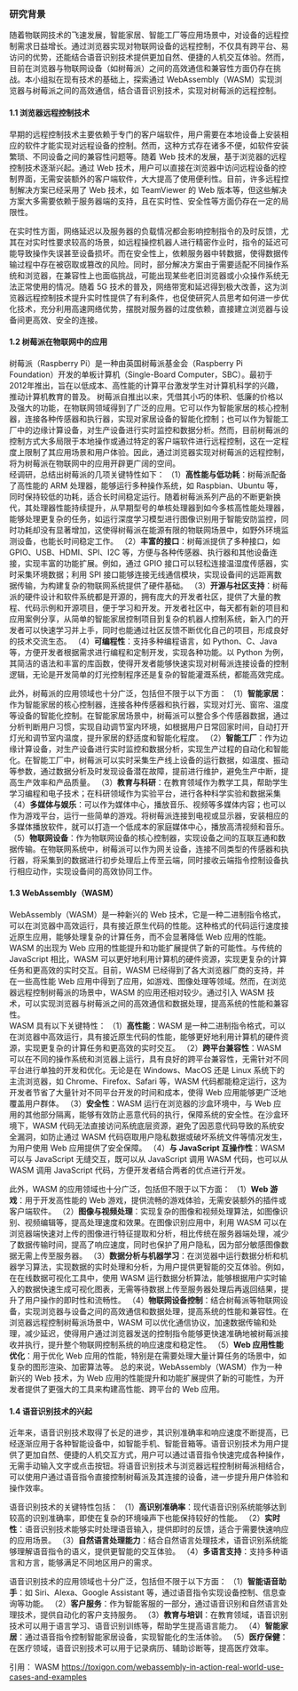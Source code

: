 ### 研究背景

随着物联网技术的飞速发展，智能家居、智能工厂等应用场景中，对设备的远程控制需求日益增长。通过浏览器实现对物联网设备的远程控制，不仅具有跨平台、易访问的优势，还能结合语音识别技术提供更加自然、便捷的人机交互体验。然而，目前在浏览器与物联网设备（如树莓派）之间的高效通信和兼容性方面仍存在挑战。本小组拟在现有技术的基础上，探索通过 WebAssembly（WASM）实现浏览器与树莓派之间的高效通信，结合语音识别技术，实现对树莓派的远程控制。

#### 1.1 浏览器远程控制技术

早期的远程控制技术主要依赖于专门的客户端软件，用户需要在本地设备上安装相应的软件才能实现对远程设备的控制。然而，这种方式存在诸多不便，如软件安装繁琐、不同设备之间的兼容性问题等。随着 Web 技术的发展，基于浏览器的远程控制技术逐渐兴起。通过 Web 技术，用户可以直接在浏览器中访问远程设备的控制界面，无需安装额外的客户端软件，大大提高了使用便利性。目前，许多远程控制解决方案已经采用了 Web 技术，如 TeamViewer 的 Web 版本等，但这些解决方案大多需要依赖于服务器端的支持，且在实时性、安全性等方面仍存在一定的局限性。

在实时性方面，网络延迟以及服务器的负载情况都会影响控制指令的及时反馈，尤其在对实时性要求较高的场景，如远程操控机器人进行精密作业时，指令的延迟可能导致操作失误甚至设备损坏。而在安全性上，依赖服务器中转数据，使得数据传输过程中存在被窃取或篡改的风险。同时，部分解决方案由于需要适配不同操作系统和浏览器，在兼容性上也面临挑战，可能出现某些老旧浏览器或小众操作系统无法正常使用的情况。随着 5G 技术的普及，网络带宽和延迟得到极大改善，这为浏览器远程控制技术提升实时性提供了有利条件，也促使研究人员思考如何进一步优化技术，充分利用高速网络优势，摆脱对服务器的过度依赖，直接建立浏览器与设备间更高效、安全的连接。

#### 1.2 树莓派在物联网中的应用
树莓派（Raspberry Pi）是一种由英国树莓派基金会（Raspberry Pi Foundation）开发的单板计算机（Single-Board Computer，SBC）。最初于2012年推出，旨在以低成本、高性能的计算平台激发学生对计算机科学的兴趣，推动计算机教育的普及。
树莓派自推出以来，凭借其小巧的体积、低廉的价格以及强大的功能，在物联网领域得到了广泛的应用。它可以作为智能家居的核心控制器，连接各种传感器和执行器，实现对家居设备的智能化控制；也可以作为智能工厂中的边缘计算设备，对生产设备进行实时监控和数据分析。然而，目前树莓派的控制方式大多局限于本地操作或通过特定的客户端软件进行远程控制，这在一定程度上限制了其应用场景和用户体验。因此，通过浏览器实现对树莓派的远程控制，将为树莓派在物联网中的应用开辟更广阔的空间。  
经调研，总结出树莓派的几项关键特性如下：
（1）**高性能与低功耗**：树莓派配备了高性能的 ARM 处理器，能够运行多种操作系统，如 Raspbian、Ubuntu 等，同时保持较低的功耗，适合长时间稳定运行。随着树莓派系列产品的不断更新换代，其处理器性能持续提升，从早期型号的单核处理器到如今多核高性能处理器，能够处理更复杂的任务，如运行深度学习模型进行图像识别用于智能安防监控，同时功耗却没有显著增加，这使得树莓派在能源有限的物联网场景中，如野外环境监测设备，也能长时间稳定工作。
（2）**丰富的接口**：树莓派提供了多种接口，如 GPIO、USB、HDMI、SPI、I2C 等，方便与各种传感器、执行器和其他设备连接，实现丰富的功能扩展。例如，通过 GPIO 接口可以轻松连接温湿度传感器，实时采集环境数据；利用 SPI 接口能够连接无线通信模块，实现设备间的远距离数据传输，为构建复杂的物联网系统提供了硬件基础。
（3）**开源与社区支持**：树莓派的硬件设计和软件系统都是开源的，拥有庞大的开发者社区，提供了大量的教程、代码示例和开源项目，便于学习和开发。开发者社区中，每天都有新的项目和应用案例分享，从简单的智能家居控制项目到复杂的机器人控制系统，新入门的开发者可以快速学习并上手，同时也能通过社区反馈不断优化自己的项目，形成良好的技术交流生态。
（4）**可编程性**：支持多种编程语言，如 Python、C、Java 等，方便开发者根据需求进行编程和定制开发，实现各种功能。以 Python 为例，其简洁的语法和丰富的库函数，使得开发者能够快速实现对树莓派连接设备的控制逻辑，无论是开发简单的灯光控制程序还是复杂的智能灌溉系统，都能高效完成。

此外，树莓派的应用领域也十分广泛，包括但不限于以下方面：
（1）**智能家居**：作为智能家居的核心控制器，连接各种传感器和执行器，实现对灯光、窗帘、温度等设备的智能化控制。在智能家居场景中，树莓派可以整合多个传感器数据，通过分析判断用户习惯，实现自动调节室内环境，如根据用户日常回家时间，自动打开灯光和调节室内温度，提升家居的舒适度和智能化程度。
（2）**智能工厂**：作为边缘计算设备，对生产设备进行实时监控和数据分析，实现生产过程的自动化和智能化。在智能工厂中，树莓派可以实时采集生产线上设备的运行数据，如温度、振动等参数，通过数据分析及时发现设备潜在故障，提前进行维护，避免生产中断，提高生产效率和产品质量。
（3）**教育与科研**：在教育领域作为教学工具，帮助学生学习编程和电子技术；在科研领域作为实验平台，进行各种科学实验和数据采集
（4）**多媒体与娱乐**：可以作为媒体中心，播放音乐、视频等多媒体内容；也可以作为游戏平台，运行一些简单的游戏。将树莓派连接到电视或显示器，安装相应的多媒体播放软件，就可以打造一个低成本的家庭媒体中心，播放高清视频和音乐。
（5）**物联网设备**：作为物联网设备的核心控制器，实现设备之间的互联互通和数据传输。在物联网系统中，树莓派可以作为网关设备，连接不同类型的传感器和执行器，将采集到的数据进行初步处理后上传至云端，同时接收云端指令控制设备执行相应动作，实现设备间的高效协同工作。

#### 1.3 WebAssembly（WASM）
WebAssembly（WASM）是一种新兴的 Web 技术，它是一种二进制指令格式，可以在浏览器中高效运行，具有接近原生代码的性能。这种格式的代码运行速度接近原生应用，能够处理复杂的计算任务，而不会显著降低 Web 应用的性能。WASM 的出现为 Web 应用的性能提升和功能扩展提供了新的可能性。与传统的 JavaScript 相比，WASM 可以更好地利用计算机的硬件资源，实现更复杂的计算任务和更高效的实时交互。目前，WASM 已经得到了各大浏览器厂商的支持，并在一些高性能 Web 应用中得到了应用，如游戏、图像处理等领域。然而，在浏览器远程控制树莓派的场景中，WASM 的应用还相对较少。通过引入 WASM 技术，可以实现浏览器与树莓派之间的高效通信和数据处理，提高系统的性能和兼容性。  
WASM 具有以下关键特性：
（1）**高性能**：WASM 是一种二进制指令格式，可以在浏览器中高效运行，具有接近原生代码的性能，能够更好地利用计算机的硬件资源，实现更复杂的计算任务和更高效的实时交互。
（2）**跨平台兼容性**：WASM 可以在不同的操作系统和浏览器上运行，具有良好的跨平台兼容性，无需针对不同平台进行单独的开发和优化。无论是在 Windows、MacOS 还是 Linux 系统下的主流浏览器，如 Chrome、Firefox、Safari 等，WASM 代码都能稳定运行，这为开发者节省了大量针对不同平台开发的时间和成本，使得 Web 应用能够更广泛地覆盖用户群体。
（3）**安全性**：WASM 运行在浏览器的沙盒环境中，与 Web 应用的其他部分隔离，能够有效防止恶意代码的执行，保障系统的安全性。在沙盒环境下，WASM 代码无法直接访问系统底层资源，避免了因恶意代码导致的系统安全漏洞，如防止通过 WASM 代码窃取用户隐私数据或破坏系统文件等情况发生，为用户使用 Web 应用提供了安全保障。
（4）**与 JavaScript 互操作性**：WASM 可以与 JavaScript 无缝交互，既可以从 JavaScript 调用 WASM 代码，也可以从 WASM 调用 JavaScript 代码，方便开发者结合两者的优点进行开发。  

此外，WASM 的应用领域也十分广泛，包括但不限于以下方面：
（1）**Web 游戏**：用于开发高性能的 Web 游戏，提供流畅的游戏体验，无需安装额外的插件或客户端软件。
（2）**图像与视频处理**：实现复杂的图像和视频处理算法，如图像识别、视频编辑等，提高处理速度和效果。在图像识别应用中，利用 WASM 可以在浏览器端快速对上传的图像进行特征提取和分析，相比传统在服务器端处理，减少了数据传输时间，提高了响应速度，同时也保护了用户隐私，因为部分敏感图像数据无需上传至服务器。
（3）**数据分析与机器学习**：在浏览器中运行数据分析和机器学习算法，实现数据的实时处理和分析，为用户提供更智能的交互体验。例如，在在线数据可视化工具中，使用 WASM 运行数据分析算法，能够根据用户实时输入的数据快速生成可视化图表，无需等待数据上传至服务器处理后再返回结果，提升了用户操作的即时性和流畅性。
（4）**物联网设备控制**：结合树莓派等物联网设备，实现浏览器与设备之间的高效通信和数据处理，提高系统的性能和兼容性。在浏览器远程控制树莓派场景中，WASM 可以优化通信协议，加速数据传输和处理，减少延迟，使得用户通过浏览器发送的控制指令能够更快速准确地被树莓派接收并执行，提升整个物联网控制系统的响应速度和稳定性。
（5）**Web 应用性能优化**：用于优化 Web 应用的性能，特别是在需要处理大量计算任务的场景中，如复杂的图形渲染、加密算法等。
总的来说，WebAssembly（WASM）作为一种新兴的 Web 技术，为 Web 应用的性能提升和功能扩展提供了新的可能性，为开发者提供了更强大的工具来构建高性能、跨平台的 Web 应用。

#### 1.4 语音识别技术的兴起

近年来，语音识别技术取得了长足的进步，其识别准确率和响应速度不断提高，已经逐渐应用于各种智能设备中，如智能手机、智能音箱等。语音识别技术为用户提供了更加自然、便捷的人机交互方式，用户可以通过语音指令快速完成各种操作，无需手动输入文字或点击按钮。将语音识别技术与浏览器远程控制树莓派相结合，可以使用户通过语音指令直接控制树莓派及其连接的设备，进一步提升用户体验和操作效率。

语音识别技术的关键特性包括：
（1）**高识别准确率**：现代语音识别系统能够达到较高的识别准确率，即使在复杂的环境噪声下也能保持较好的性能。
（2）**实时性**：语音识别技术能够实时处理语音输入，提供即时的反馈，适合于需要快速响应的应用场景。
（3）**自然语言处理能力**：结合自然语言处理技术，语音识别系统能够理解语音指令的语义，提供更智能的交互体验。
（4）**多语言支持**：支持多种语言和方言，能够满足不同地区用户的需求。

语音识别技术的应用领域也十分广泛，包括但不限于以下方面：
（1）**智能语音助手**：如 Siri、Alexa、Google Assistant 等，通过语音指令实现设备控制、信息查询等功能。
（2）**客户服务**：作为智能客服的一部分，通过语音识别和自然语言处理技术，提供自动化的客户支持服务。
（3）**教育与培训**：在教育领域，语音识别技术可以用于语言学习、语音识别训练等，帮助学生提高语言能力。
（4）**智能家居**：通过语音指令控制智能家居设备，实现智能化的生活体验。
（5）**医疗保健**：在医疗领域，语音识别技术可以用于记录病历、辅助诊断等，提高医疗效率。





引用：
WASM
https://toxigon.com/webassembly-in-action-real-world-use-cases-and-examples